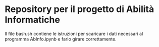# Repository per il progetto di Abilità Informatiche

Il file bash.sh contiene le istruzioni per scaricare i dati necessari al programma AbInfo.ipynb e farlo girare correttamente.
